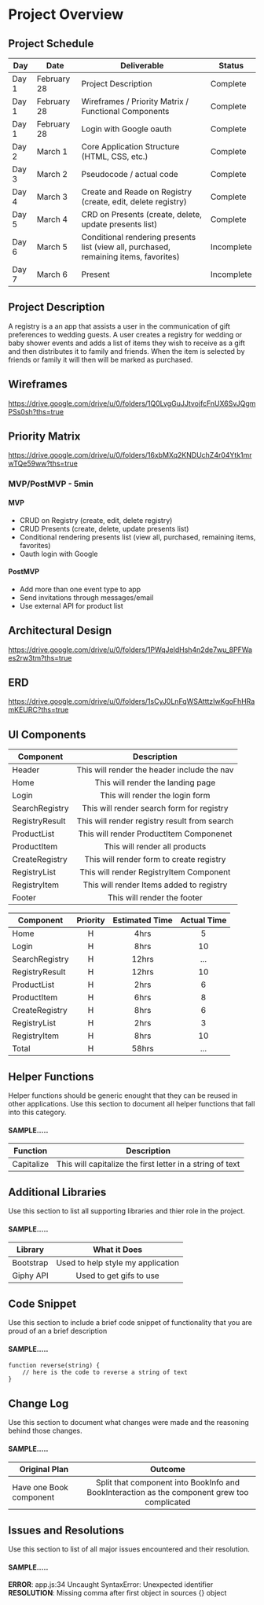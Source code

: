 # Project Overview

## Project Schedule

| Day   | Date        | Deliverable                                                                           | Status     |
| ----- | ----------- | ------------------------------------------------------------------------------------- | ---------- |
| Day 1 | February 28 | Project Description                                                                   | Complete   |
| Day 1 | February 28 | Wireframes / Priority Matrix / Functional Components                                  | Complete   |
| Day 1 | February 28 | Login with Google oauth                                                               | Complete   |
| Day 2 | March 1     | Core Application Structure (HTML, CSS, etc.)                                          | Complete   |
| Day 3 | March 2     | Pseudocode / actual code                                                              | Complete   |
| Day 4 | March 3     | Create and Reade on Registry (create, edit, delete registry)                          | Complete   |
| Day 5 | March 4     | CRD on Presents (create, delete, update presents list)                                | Complete   |
| Day 6 | March 5     | Conditional rendering presents list (view all, purchased, remaining items, favorites) | Incomplete |
| Day 7 | March 6     | Present                                                                               | Incomplete |

## Project Description

A registry is a an app that assists a user in the communication of gift preferences to wedding guests. A user creates a registry for wedding or baby shower events and adds a list of items they wish to receive as a gift and then distributes it to family and friends. When the item is selected by friends or family it will then will be marked as purchased.

## Wireframes

https://drive.google.com/drive/u/0/folders/1Q0LvgGuJJtvojfcFnUX6SvJQgmPSs0sh?ths=true

## Priority Matrix

https://drive.google.com/drive/u/0/folders/16xbMXq2KNDUchZ4r04Ytk1mrwTQe59ww?ths=true

### MVP/PostMVP - 5min

#### MVP

-   CRUD on Registry (create, edit, delete registry)
-   CRUD Presents (create, delete, update presents list)
-   Conditional rendering presents list (view all, purchased, remaining items, favorites)
-   Oauth login with Google

#### PostMVP

-   Add more than one event type to app
-   Send invitations through messages/email
-   Use external API for product list

## Architectural Design

https://drive.google.com/drive/u/0/folders/1PWqJeldHsh4n2de7wu_8PFWaes2rw3tm?ths=true

## ERD

https://drive.google.com/drive/u/0/folders/1sCyJ0LnFqWSAtttzIwKgoFhHRamKEURC?ths=true

## UI Components

| Component      |                 Description                  |
| -------------- | :------------------------------------------: |
| Header         | This will render the header include the nav  |
| Home           |      This will render the landing page       |
| Login          |       This will render the login form        |
| SearchRegistry |  This will render search form for registry   |
| RegistryResult | This will render registry result from search |
| ProductList    |   This will render ProductItem Componenet    |
| ProductItem    |        This will render all products         |
| CreateRegistry |   This will render form to create registry   |
| RegistryList   |   This will render RegistryItem Component    |
| RegistryItem   |   This will render Items added to registry   |
| Footer         |         This will render the footer          |

| Component      | Priority | Estimated Time | Actual Time |
| -------------- | :------: | :------------: | :---------: |
| Home           |    H     |      4hrs      |      5      |
| Login          |    H     |      8hrs      |     10      |
| SearchRegistry |    H     |     12hrs      |     ...     |
| RegistryResult |    H     |     12hrs      |     10      |
| ProductList    |    H     |      2hrs      |      6      |
| ProductItem    |    H     |      6hrs      |      8      |
| CreateRegistry |    H     |      8hrs      |      6      |
| RegistryList   |    H     |      2hrs      |      3      |
| RegistryItem   |    H     |      8hrs      |     10      |
| Total          |    H     |     58hrs      |     ...     |

## Helper Functions

Helper functions should be generic enought that they can be reused in other applications. Use this section to document all helper functions that fall into this category.

#### SAMPLE.....

| Function   |                        Description                        |
| ---------- | :-------------------------------------------------------: |
| Capitalize | This will capitalize the first letter in a string of text |

## Additional Libraries

Use this section to list all supporting libraries and thier role in the project.

#### SAMPLE.....

| Library   |           What it Does            |
| --------- | :-------------------------------: |
| Bootstrap | Used to help style my application |
| Giphy API |      Used to get gifs to use      |

## Code Snippet

Use this section to include a brief code snippet of functionality that you are proud of an a brief description

#### SAMPLE.....

```
function reverse(string) {
	// here is the code to reverse a string of text
}
```

## Change Log

Use this section to document what changes were made and the reasoning behind those changes.

#### SAMPLE.....

| Original Plan           |                                           Outcome                                            |
| ----------------------- | :------------------------------------------------------------------------------------------: |
| Have one Book component | Split that component into BookInfo and BookInteraction as the component grew too complicated |

## Issues and Resolutions

Use this section to list of all major issues encountered and their resolution.

#### SAMPLE.....

**ERROR**: app.js:34 Uncaught SyntaxError: Unexpected identifier  
**RESOLUTION**: Missing comma after first object in sources {} object
